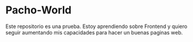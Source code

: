 # Pacho-World
Este repositorio es una prueba. Estoy aprendiendo sobre Frontend y quiero seguir aumentando mis capacidades para hacer un buenas paginas web.
